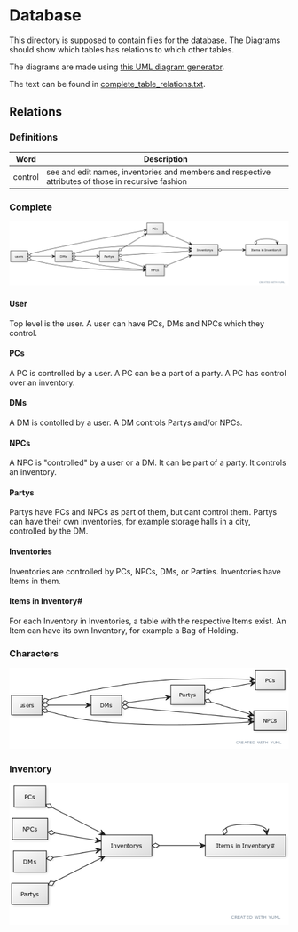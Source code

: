 # Database

This directory is supposed to contain files for the database. The Diagrams should show which tables has relations to which other tables.

The diagrams are made using [this UML diagram generator](https://yuml.me/diagram/scruffy/class/draw).

The text can be found in [complete_table_relations.txt](complete_table_relations.txt).

## Relations
### Definitions
Word | Description
---|---
control | see and edit names, inventories and members and respective attributes of those in recursive fashion

### Complete

![Complete](complete_table_relations.png)

#### User
Top level is the user. A user can have PCs, DMs and NPCs which they control.

#### PCs
A PC is controlled by a user.
A PC can be a part of a party.
A PC has control over an inventory.

#### DMs
A DM is contolled by a user.
A DM controls Partys and/or NPCs.

#### NPCs
A NPC is "controlled" by a user or a DM.
It can be part of a party.
It controls an inventory.

#### Partys
Partys have PCs and NPCs as part of them, but cant control them.
Partys can have their own inventories, for example storage halls in a city, controlled by the DM.

#### Inventories
Inventories are controlled by PCs, NPCs, DMs, or Parties.
Inventories have Items in them.

#### Items in Inventory#
For each Inventory in Inventories, a table with the respective Items exist. An Item can have its own Inventory, for example a Bag of Holding.


### Characters
![Characters](character_table_relations.png)

### Inventory
![Inventory](inventory_relations.png)
